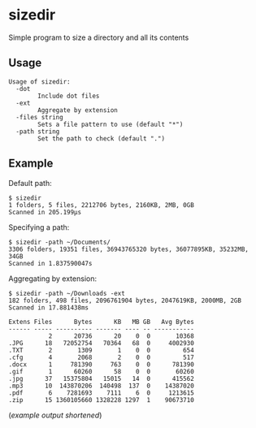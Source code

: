 # sizedir
Simple program to size a directory and all its contents

## Usage

    Usage of sizedir:
      -dot
            Include dot files
      -ext
            Aggregate by extension
      -files string
            Sets a file pattern to use (default "*")
      -path string
            Set the path to check (default ".")

## Example

Default path:

    $ sizedir
    1 folders, 5 files, 2212706 bytes, 2160KB, 2MB, 0GB
    Scanned in 205.199µs

Specifying a path:

    $ sizedir -path ~/Documents/
    3306 folders, 19351 files, 36943765320 bytes, 36077895KB, 35232MB, 34GB
    Scanned in 1.837590047s

Aggregating by extension:

    $ sizedir -path ~/Downloads -ext
    182 folders, 498 files, 2096761904 bytes, 2047619KB, 2000MB, 2GB
    Scanned in 17.881438ms

    Extens Files      Bytes      KB   MB GB   Avg Bytes
    ------ ----- ---------- ------- ---- -- -----------
               2      20736      20    0  0       10368
    .JPG      18   72052754   70364   68  0     4002930
    .TXT       2       1309       1    0  0         654
    .cfg       4       2068       2    0  0         517
    .docx      1     781390     763    0  0      781390
    .gif       1      60260      58    0  0       60260
    .jpg      37   15375804   15015   14  0      415562
    .mp3      10  143870206  140498  137  0    14387020
    .pdf       6    7281693    7111    6  0     1213615
    .zip      15 1360105660 1328228 1297  1    90673710

(_example output shortened_)

